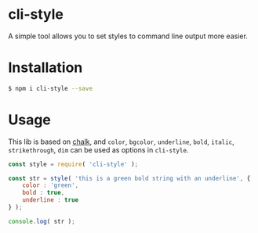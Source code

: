 # cli-style

A simple tool allows you to set styles to command line output more easier.

# Installation

```bash
$ npm i cli-style --save
```

# Usage

This lib is based on [chalk](https://github.com/chalk/chalk), and `color`, `bgcolor`, `underline`, `bold`, `italic`, `strikethrough`, `dim` can be used as options in `cli-style`.

```js
const style = require( 'cli-style' );

const str = style( 'this is a green bold string with an underline', {
    color : 'green',
    bold : true,
    underline : true
} );

console.log( str );
```
